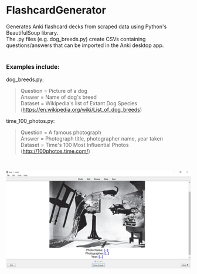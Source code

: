 # FlashcardGenerator
Generates Anki flashcard decks from scraped data using Python's BeautifulSoup library.\
The .py files (e.g. dog_breeds.py) create CSVs containing questions/answers that can be imported in the Anki desktop app.\
<br />

### Examples include:
dog_breeds.py:
> Question = Picture of a dog\
> Answer = Name of dog's breed\
> Dataset = Wikipedia's list of Extant Dog Species (https://en.wikipedia.org/wiki/List_of_dog_breeds)

time_100_photos.py:
> Question = A famous photograph\
> Answer = Photograph title, photographer name, year taken\
> Dataset = Time's 100 Most Influential Photos (http://100photos.time.com/)
<br />


![alt text](https://github.com/daraghmeehan/AnkiGen/blob/master/repo_images/Anki_sample.jpg?raw=true)
